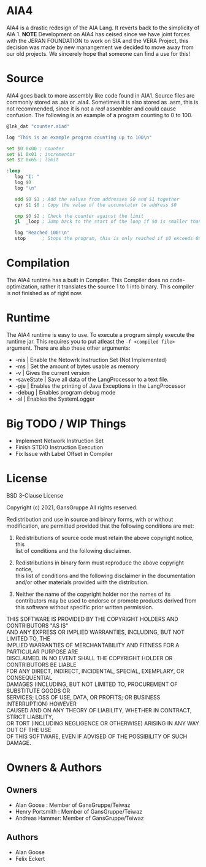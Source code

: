 # AIA4
AIA4 is a drastic redesign of the AIA Lang. It reverts back to the simplicity of AIA 1. **NOTE** Development on AIA4 has ceised since we have joint forces with the JERAN FOUNDATION to work on SIA and the VERA Project, this decision was made by new manangement we decided to move away from our old projects. We sincerely hope that someone can find a use for this!

# Source
AIA4 goes back to more assembly like code found in AIA1. Source files
are commonly stored as .aia or .aia4. Sometimes it is also stored as .asm,
this is not recommended, since it is not a *real* assembler and could cause confusion.
The following is an example of a program counting to 0 to 100.
```asm
@lnk_dat "counter.aiad"

log "This is an example program counting up to 100\n"

set $0 0x00 ; counter
set $1 0x01 ; incrementor
set $2 0x65 ; limit

:loop
   log "I: "
   log $0
   log "\n"

   add $0 $1 ; Add the values from addresses $0 and $1 together
   cpr $1 $0 ; Copy the value of the accumulator to address $0

   cmp $0 $2 ; Check the counter against the limit
   jl  _loop ; Jump back to the start of the loop if $0 is smaller than 0x65 (0x4d)

   log "Reached 100!\n"
   stop      ; Stops the program, this is only reached if $0 exceeds 0x64
```

# Compilation
The AIA4 runtime has a built in Compiler. This Compiler does no code-optimization, rather it translates the source
1 to 1 into binary.
This compiler is not finished as of right now.

# Runtime
The AIA4 runtime is easy to use. To execute a program simply execute the runtime jar.
This requires you to put atleast the `-f <compiled file>` argument. There are also these
other arguments:
* -nis              | Enable the Netowrk Instruction Set (Not Implemented)
* -ms <int>         | Set the amount of bytes usable as memory
* -v                | Gives the current version
* -saveState <path> | Save all data of the LangProcessor to a text file.
* -pje				| Enables the printing of Java Exceptions in the LangProcessor
* -debug            | Enables program debug mode
* -sl               | Enables the SystemLogger

# Big TODO / WIP Things
* Implement Network Instruction Set
* Finish STDIO Instruction Execution
* Fix Issue with Label Offset in Compiler
	
# License
BSD 3-Clause License

Copyright (c) 2021, GansGruppe
All rights reserved.

Redistribution and use in source and binary forms, with or without<br>
modification, are permitted provided that the following conditions are met:<br>

1. Redistributions of source code must retain the above copyright notice, this<br>
   list of conditions and the following disclaimer.<br>

2. Redistributions in binary form must reproduce the above copyright notice,<br>
   this list of conditions and the following disclaimer in the documentation<br>
   and/or other materials provided with the distribution.<br>

3. Neither the name of the copyright holder nor the names of its<br>
   contributors may be used to endorse or promote products derived from<br>
   this software without specific prior written permission.<br>

THIS SOFTWARE IS PROVIDED BY THE COPYRIGHT HOLDERS AND CONTRIBUTORS "AS IS"<br>
AND ANY EXPRESS OR IMPLIED WARRANTIES, INCLUDING, BUT NOT LIMITED TO, THE<br>
IMPLIED WARRANTIES OF MERCHANTABILITY AND FITNESS FOR A PARTICULAR PURPOSE ARE<br>
DISCLAIMED. IN NO EVENT SHALL THE COPYRIGHT HOLDER OR CONTRIBUTORS BE LIABLE<br>
FOR ANY DIRECT, INDIRECT, INCIDENTAL, SPECIAL, EXEMPLARY, OR CONSEQUENTIAL<br>
DAMAGES (INCLUDING, BUT NOT LIMITED TO, PROCUREMENT OF SUBSTITUTE GOODS OR<br>
SERVICES; LOSS OF USE, DATA, OR PROFITS; OR BUSINESS INTERRUPTION) HOWEVER<br>
CAUSED AND ON ANY THEORY OF LIABILITY, WHETHER IN CONTRACT, STRICT LIABILITY,<br>
OR TORT (INCLUDING NEGLIGENCE OR OTHERWISE) ARISING IN ANY WAY OUT OF THE USE<br>
OF THIS SOFTWARE, EVEN IF ADVISED OF THE POSSIBILITY OF SUCH DAMAGE.<br>

# Owners & Authors
## Owners
* Alan Goose : Member of GansGruppe/Teiwaz
* Henry Portsmith : Member of GansGruppe/Teiwaz
* Andreas Hammer: Member of GansGruppe/Teiwaz

## Authors
* Alan Goose
* Felix Eckert
